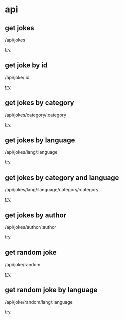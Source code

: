# api


## get jokes


/api/jokes

[try](/api/jokes)

## get joke by id

/api/joke/:id

[try](/api/joke/1)

## get jokes by category

/api/jokes/category/:category

[try](/api/jokes/category/questions)

## get jokes by language

/api/jokes/lang/:language

[try](/api/jokes/lang/fr)

## get jokes by category and language

/api/jokes/lang/:language/category/:category

[try](/api/jokes/lang/fr/category/questions)

## get jokes by author

/api/jokes/author/:author

[try](/api/jokes/author/tot0p)

## get random joke

/api/joke/random

[try](/api/joke/random)

## get random joke by language

/api/joke/random/lang/:language

[try](/api/joke/random/lang/fr)